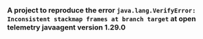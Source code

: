 

### A project to reproduce the error `java.lang.VerifyError: Inconsistent stackmap frames at branch target` at open telemetry javaagent version 1.29.0

